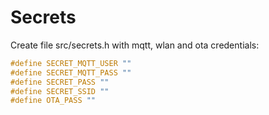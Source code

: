

# Secrets

Create file src/secrets.h with mqtt, wlan and ota credentials:

```cpp
#define SECRET_MQTT_USER ""
#define SECRET_MQTT_PASS ""
#define SECRET_PASS ""
#define SECRET_SSID ""
#define OTA_PASS ""
```
